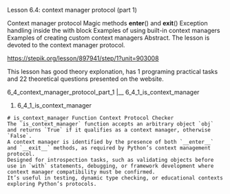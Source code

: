 Lesson 6.4: context manager protocol (part 1)

Context manager protocol
Magic methods **enter**() and **exit**()
Exception handling inside the with block
Examples of using built-in context managers
Examples of creating custom context managers
Abstract. The lesson is devoted to the context manager protocol.

https://stepik.org/lesson/897941/step/1?unit=903008

This lesson has good theory explonation, has 1 programing practical tasks and 22 theoretical questions presented on the website.

6_4_context_manager_protocol_part_1
|\_\_ 6_4_1_is_context_manager

1. 6_4_1_is_context_manager

```
# is_context_manager Function Context Protocol Checker
The `is_context_manager` function accepts an arbitrary object `obj` and returns `True` if it qualifies as a context manager, otherwise `False`.
A context manager is identified by the presence of both `__enter__` and `__exit__` methods, as required by Python’s context management protocol.
Designed for introspection tasks, such as validating objects before use in `with` statements, debugging, or framework development where context manager compatibility must be confirmed.
It’s useful in testing, dynamic type checking, or educational contexts exploring Python’s protocols.
```
